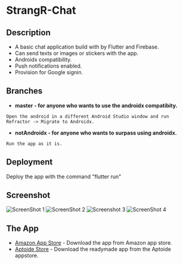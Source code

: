 # StrangR-Chat

## Description
* A basic chat application build with by Flutter and Firebase.
* Can send texts or images or stickers with the app.
* Androidx compatibility. 
* Push notifications enabled.
* Provision for Google signin.

## Branches
* **master - for anyone who wants to use the androidx compatibity.**
``` 
Open the android in a different Android Studio window and run Refractor -> Migrate to Androidx. 
```

* **notAndroidx - for anyone who wants to surpass using androidx.**
```
Run the app as it is. 
```

## Deployment
Deploy the app with the command "flutter run"

## Screenshot
![ScreenShot 1](screenshot/screenshot1.png)
![ScreenShot 2](screenshot/screenshot2.png)
![Screenshot 3](screenshot/screenshot3.png)
![ScreenShot 4](screenshot/screenshot4.png)

## The App
* [Amazon App Store](https://l.facebook.com/l.php?u=https%3A%2F%2Fwww.amazon.com%2Fdp%2FB07VBGRKFT%2Fref%3Dapps_sf_sta%3Ffbclid%3DIwAR0mId7zHk9Kv3o-i9ZpoPmygw2V4VM0a6-Dw1F1soTeJmi4ubNqnPlld4E&h=AT23_tM5SNQY6kH8Sbkx3VsdUQT1FhSS_mtNxnrd38tZnG7GI-4JYzVl1QeLaHenjb95T9sbFjSvbuzEdtxvVVdli2WpydNTsd8Us9pJE1hLQTJ_wtpOYIrWLVg9bclwoD7965S0KQQh4A) - Download the app from Amazon app store.
* [Aptoide Store](https://com-dfa-flutterchatdemo.en.aptoide.com/) - Download the readymade app from the Aptoide appstore.

